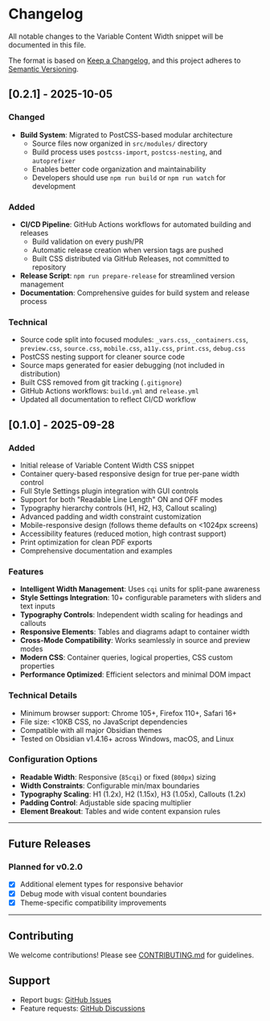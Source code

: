 # Changelog

All notable changes to the Variable Content Width snippet will be documented in this file.

The format is based on [Keep a Changelog](https://keepachangelog.com/en/1.0.0/),
and this project adheres to [Semantic Versioning](https://semver.org/spec/v2.0.0.html).

## [0.2.1] - 2025-10-05

### Changed
- **Build System**: Migrated to PostCSS-based modular architecture
  - Source files now organized in `src/modules/` directory
  - Build process uses `postcss-import`, `postcss-nesting`, and `autoprefixer`
  - Enables better code organization and maintainability
  - Developers should use `npm run build` or `npm run watch` for development

### Added
- **CI/CD Pipeline**: GitHub Actions workflows for automated building and releases
  - Build validation on every push/PR
  - Automatic release creation when version tags are pushed
  - Built CSS distributed via GitHub Releases, not committed to repository
- **Release Script**: `npm run prepare-release` for streamlined version management
- **Documentation**: Comprehensive guides for build system and release process

### Technical
- Source code split into focused modules: `_vars.css`, `_containers.css`, `preview.css`, `source.css`, `mobile.css`, `a11y.css`, `print.css`, `debug.css`
- PostCSS nesting support for cleaner source code
- Source maps generated for easier debugging (not included in distribution)
- Built CSS removed from git tracking (`.gitignore`)
- GitHub Actions workflows: `build.yml` and `release.yml`
- Updated all documentation to reflect CI/CD workflow

## [0.1.0] - 2025-09-28

### Added
- Initial release of Variable Content Width CSS snippet
- Container query-based responsive design for true per-pane width control
- Full Style Settings plugin integration with GUI controls
- Support for both "Readable Line Length" ON and OFF modes
- Typography hierarchy controls (H1, H2, H3, Callout scaling)
- Advanced padding and width constraint customization
- Mobile-responsive design (follows theme defaults on <1024px screens)
- Accessibility features (reduced motion, high contrast support)
- Print optimization for clean PDF exports
- Comprehensive documentation and examples

### Features
- **Intelligent Width Management**: Uses `cqi` units for split-pane awareness
- **Style Settings Integration**: 10+ configurable parameters with sliders and text inputs
- **Typography Controls**: Independent width scaling for headings and callouts
- **Responsive Elements**: Tables and diagrams adapt to container width
- **Cross-Mode Compatibility**: Works seamlessly in source and preview modes
- **Modern CSS**: Container queries, logical properties, CSS custom properties
- **Performance Optimized**: Efficient selectors and minimal DOM impact

### Technical Details
- Minimum browser support: Chrome 105+, Firefox 110+, Safari 16+
- File size: <10KB CSS, no JavaScript dependencies
- Compatible with all major Obsidian themes
- Tested on Obsidian v1.4.16+ across Windows, macOS, and Linux

### Configuration Options
- **Readable Width**: Responsive (`85cqi`) or fixed (`800px`) sizing
- **Width Constraints**: Configurable min/max boundaries
- **Typography Scaling**: H1 (1.2x), H2 (1.15x), H3 (1.05x), Callouts (1.2x)
- **Padding Control**: Adjustable side spacing multiplier
- **Element Breakout**: Tables and wide content expansion rules

---

## Future Releases

### Planned for v0.2.0
- [x] Additional element types for responsive behavior
- [x] Debug mode with visual content boundaries
- [x] Theme-specific compatibility improvements

---

## Contributing

We welcome contributions! Please see [CONTRIBUTING.md](CONTRIBUTING.md) for guidelines.

## Support

- Report bugs: [GitHub Issues](https://github.com/Bregor/obsidian-variable-content-width/issues)
- Feature requests: [GitHub Discussions](https://github.com/Bregor/obsidian-variable-content-width/discussions)
